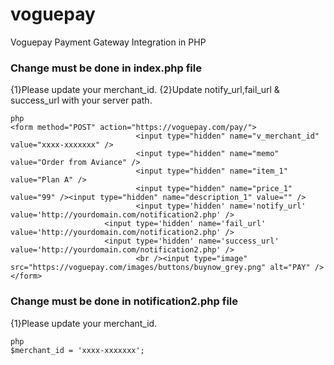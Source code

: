 # voguepay
Voguepay Payment Gateway Integration in PHP

### Change must be done in index.php file

{1}Please update your merchant_id.
{2}Update notify_url,fail_url & success_url with your server path.

```
php 
<form method="POST" action="https://voguepay.com/pay/">
							<input type="hidden" name="v_merchant_id" value="xxxx-xxxxxxx" />
							<input type="hidden" name="memo" value="Order from Aviance" />
							<input type="hidden" name="item_1" value="Plan A" />
							<input type="hidden" name="price_1" value="99" /><input type="hidden" name="description_1" value="" />
							<input type='hidden' name='notify_url' value='http://yourdomain.com/notification2.php' />
                     <input type='hidden' name='fail_url' value='http://yourdomain.com/notification2.php' />
                     <input type='hidden' name='success_url' value='http://yourdomain.com/notification2.php' />
							<br /><input type="image" src="https://voguepay.com/images/buttons/buynow_grey.png" alt="PAY" /></form>	
```

### Change must be done in notification2.php file
{1}Please update your merchant_id.

```
php 
$merchant_id = 'xxxx-xxxxxxx';
```
